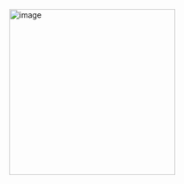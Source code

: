 <img src="https://github.com/user-attachments/assets/133147ee-31e9-4047-9481-427118071f8d" width="300" alt="image" />
